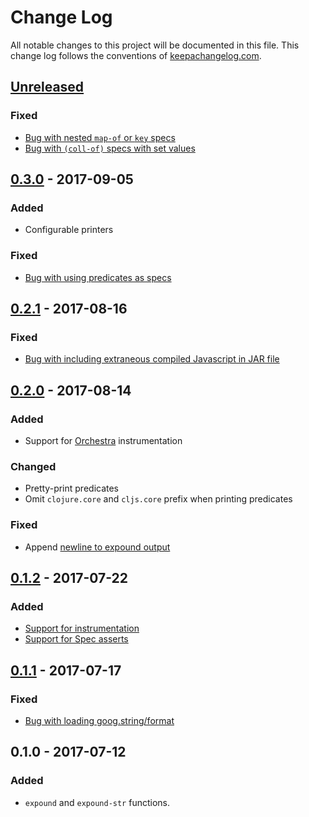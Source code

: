 # Change Log
All notable changes to this project will be documented in this file. This change log follows the conventions of [keepachangelog.com](http://keepachangelog.com/).

## [Unreleased]

### Fixed
- [Bug with nested `map-of` or `key` specs](https://github.com/bhb/expound/issues/27)
- [Bug with `(coll-of)` specs with set values](https://github.com/bhb/expound/issues/31)

## [0.3.0] - 2017-09-05

### Added
- Configurable printers

### Fixed
- [Bug with using predicates as specs](https://github.com/bhb/expound/issues/20)

## [0.2.1] - 2017-08-16

### Fixed
- [Bug with including extraneous compiled Javascript in JAR file](https://github.com/bhb/expound/issues/16)

## [0.2.0] - 2017-08-14

### Added
- Support for [Orchestra](https://github.com/jeaye/orchestra) instrumentation

### Changed
- Pretty-print predicates
- Omit `clojure.core` and `cljs.core` prefix when printing predicates

### Fixed
- Append [newline to expound output](https://github.com/bhb/expound/issues/8)

## [0.1.2] - 2017-07-22

### Added
- [Support for instrumentation](https://github.com/bhb/expound/issues/4)
- [Support for Spec asserts](https://github.com/bhb/expound/issues/5)

## [0.1.1] - 2017-07-17

### Fixed
- [Bug with loading goog.string/format](https://github.com/bhb/expound/issues/3)

## 0.1.0 - 2017-07-12

### Added
- `expound` and `expound-str` functions.

[Unreleased]: https://github.com/bhb/expound/compare/v0.3.0...HEAD
[0.3.0]: https://github.com/bhb/expound/compare/v0.2.1...v0.3.0
[0.2.1]: https://github.com/bhb/expound/compare/v0.2.0...v0.2.1
[0.2.0]: https://github.com/bhb/expound/compare/v0.1.2...v0.2.0
[0.1.2]: https://github.com/bhb/expound/compare/v0.1.1...v0.1.2
[0.1.1]: https://github.com/bhb/expound/compare/v0.1.0...v0.1.1
